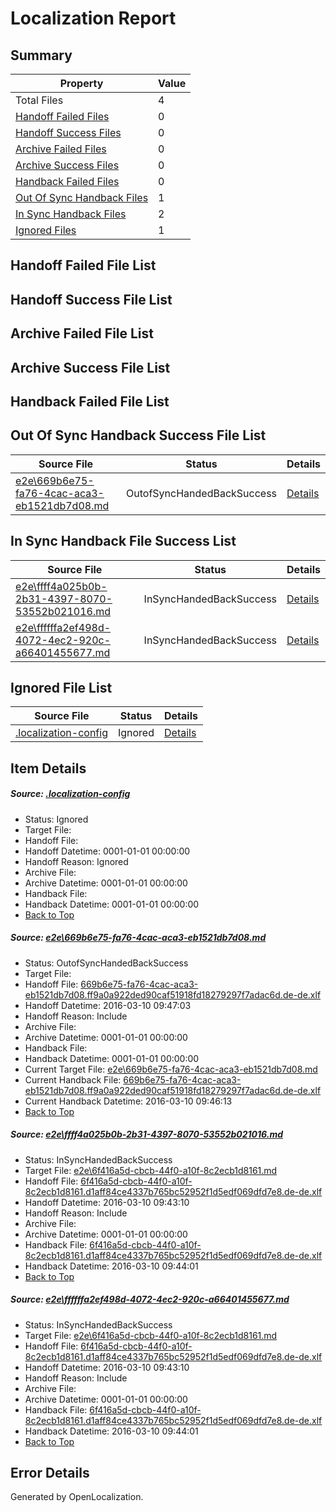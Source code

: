 # <a name='report-top'></a> Localization Report

## Summary
 Property | Value 
 -------- | ----- 
 Total Files | 4
[ Handoff Failed Files ](#handoff-failed-list)| 0
[ Handoff Success Files ](#handoff-success-list)| 0
[ Archive Failed Files ](#archive-failed-list)| 0
[ Archive Success Files ](#archive-success-list)| 0
[ Handback Failed Files ](#handback-failed-list)| 0
[ Out Of Sync Handback Files ](#outofsync-handback-success-list)| 1
[ In Sync Handback Files ](#insync-handback-success-list)| 2
[ Ignored Files ](#ignored-list)| 1

## <a name='handoff-failed-list'></a> Handoff Failed File List

## <a name='handoff-success-list'></a> Handoff Success File List

## <a name='archive-failed-list'></a> Archive Failed File List

## <a name='archive-success-list'></a> Archive Success File List

## <a name='handback-failed-list'></a> Handback Failed File List

## <a name='outofsync-handback-success-list'></a> Out Of Sync Handback Success File List
 Source File | Status | Details 
 ----------- | ------ | ------- 
 [e2e\669b6e75-fa76-4cac-aca3-eb1521db7d08.md](https://github.com/OpenLocalizationTest/oltest/blob/73c5e1106fd500c95235262c7cdc98bef83568b0/e2e/669b6e75-fa76-4cac-aca3-eb1521db7d08.md) | OutofSyncHandedBackSuccess | [Details](#7ff130b39d676629167a430ba3417415424607001)

## <a name='insync-handback-success-list'></a> In Sync Handback File Success List
 Source File | Status | Details 
 ----------- | ------ | ------- 
 [e2e\ffff4a025b0b-2b31-4397-8070-53552b021016.md](https://github.com/OpenLocalizationTest/oltest/blob/73c5e1106fd500c95235262c7cdc98bef83568b0/e2e/ffff4a025b0b-2b31-4397-8070-53552b021016.md) | InSyncHandedBackSuccess | [Details](#8721e70a31c69823fee944ddfc6577dce0d2b1992)
 [e2e\ffffffa2ef498d-4072-4ec2-920c-a66401455677.md](https://github.com/OpenLocalizationTest/oltest/blob/73c5e1106fd500c95235262c7cdc98bef83568b0/e2e/ffffffa2ef498d-4072-4ec2-920c-a66401455677.md) | InSyncHandedBackSuccess | [Details](#8721e70a31c69823fee944ddfc6577dce0d2b1993)

## <a name='ignored-list'></a> Ignored File List
 Source File | Status | Details 
 ----------- | ------ | ------- 
 [.localization-config](https://github.com/OpenLocalizationTest/oltest/blob/73c5e1106fd500c95235262c7cdc98bef83568b0/.localization-config) | Ignored | [Details](#66aca4b1c2f43b14ec41e0e427345df94af1d5e10)

## Item Details
##### <a name='66aca4b1c2f43b14ec41e0e427345df94af1d5e10'></a> Source: [.localization-config](https://github.com/OpenLocalizationTest/oltest/blob/73c5e1106fd500c95235262c7cdc98bef83568b0/.localization-config)
* Status: Ignored
* Target File: 
* Handoff File: 
* Handoff Datetime: 0001-01-01 00:00:00
* Handoff Reason: Ignored
* Archive File: 
* Archive Datetime: 0001-01-01 00:00:00
* Handback File: 
* Handback Datetime: 0001-01-01 00:00:00
* [Back to Top](#report-top)

##### <a name='7ff130b39d676629167a430ba3417415424607001'></a> Source: [e2e\669b6e75-fa76-4cac-aca3-eb1521db7d08.md](https://github.com/OpenLocalizationTest/oltest/blob/73c5e1106fd500c95235262c7cdc98bef83568b0/e2e/669b6e75-fa76-4cac-aca3-eb1521db7d08.md)
* Status: OutofSyncHandedBackSuccess
* Target File: 
* Handoff File: [669b6e75-fa76-4cac-aca3-eb1521db7d08.ff9a0a922ded90caf51918fd18279297f7adac6d.de-de.xlf](https://github.com/OpenLocalizationTestOrg/olhandoff/blob/53aaa79941712ae0a643ee58cab96db34404c2a6/ol-handoff/OpenLocalizationTestOrg/oltest.de-de/xinjiang/ht/669b6e75-fa76-4cac-aca3-eb1521db7d08.ff9a0a922ded90caf51918fd18279297f7adac6d.de-de.xlf)
* Handoff Datetime: 2016-03-10 09:47:03
* Handoff Reason: Include
* Archive File: 
* Archive Datetime: 0001-01-01 00:00:00
* Handback File: 
* Handback Datetime: 0001-01-01 00:00:00
* Current Target File: [e2e\669b6e75-fa76-4cac-aca3-eb1521db7d08.md](https://github.com/OpenLocalizationTestOrg/oltest.de-de/blob/63bfd72c512c7995bc4da58ba129d7a73b364367/e2e/669b6e75-fa76-4cac-aca3-eb1521db7d08.md)
* Current Handback File: [669b6e75-fa76-4cac-aca3-eb1521db7d08.ff9a0a922ded90caf51918fd18279297f7adac6d.de-de.xlf](https://github.com/OpenLocalizationTestOrg/olhandback/blob/dd5ba13541a1e46ce555dd0baa479ebfab1cd428/ol-handback/OpenLocalizationTestOrg/oltest.de-de/xinjiang/ht/669b6e75-fa76-4cac-aca3-eb1521db7d08.ff9a0a922ded90caf51918fd18279297f7adac6d.de-de.xlf)
* Current Handback Datetime: 2016-03-10 09:46:13
* [Back to Top](#report-top)

##### <a name='8721e70a31c69823fee944ddfc6577dce0d2b1992'></a> Source: [e2e\ffff4a025b0b-2b31-4397-8070-53552b021016.md](https://github.com/OpenLocalizationTest/oltest/blob/73c5e1106fd500c95235262c7cdc98bef83568b0/e2e/ffff4a025b0b-2b31-4397-8070-53552b021016.md)
* Status: InSyncHandedBackSuccess
* Target File: [e2e\6f416a5d-cbcb-44f0-a10f-8c2ecb1d8161.md](https://github.com/OpenLocalizationTestOrg/oltest.de-de/blob/787bd555c75f748aa5cfa5346ac59e61cf826dd3/e2e/6f416a5d-cbcb-44f0-a10f-8c2ecb1d8161.md)
* Handoff File: [6f416a5d-cbcb-44f0-a10f-8c2ecb1d8161.d1aff84ce4337b765bc52952f1d5edf069dfd7e8.de-de.xlf](https://github.com/OpenLocalizationTestOrg/olhandoff/blob/d4cecc5f6511e28a046ca83ed03494934a285fec/ol-handoff/OpenLocalizationTestOrg/oltest.de-de/xinjiang/ht/6f416a5d-cbcb-44f0-a10f-8c2ecb1d8161.d1aff84ce4337b765bc52952f1d5edf069dfd7e8.de-de.xlf)
* Handoff Datetime: 2016-03-10 09:43:10
* Handoff Reason: Include
* Archive File: 
* Archive Datetime: 0001-01-01 00:00:00
* Handback File: [6f416a5d-cbcb-44f0-a10f-8c2ecb1d8161.d1aff84ce4337b765bc52952f1d5edf069dfd7e8.de-de.xlf](https://github.com/OpenLocalizationTestOrg/olhandback/blob/c4c0f974ac59f69ed3f543ab92a997e63d279db7/ol-handback/OpenLocalizationTestOrg/oltest.de-de/xinjiang/ht/6f416a5d-cbcb-44f0-a10f-8c2ecb1d8161.d1aff84ce4337b765bc52952f1d5edf069dfd7e8.de-de.xlf)
* Handback Datetime: 2016-03-10 09:44:01
* [Back to Top](#report-top)

##### <a name='8721e70a31c69823fee944ddfc6577dce0d2b1993'></a> Source: [e2e\ffffffa2ef498d-4072-4ec2-920c-a66401455677.md](https://github.com/OpenLocalizationTest/oltest/blob/73c5e1106fd500c95235262c7cdc98bef83568b0/e2e/ffffffa2ef498d-4072-4ec2-920c-a66401455677.md)
* Status: InSyncHandedBackSuccess
* Target File: [e2e\6f416a5d-cbcb-44f0-a10f-8c2ecb1d8161.md](https://github.com/OpenLocalizationTestOrg/oltest.de-de/blob/787bd555c75f748aa5cfa5346ac59e61cf826dd3/e2e/6f416a5d-cbcb-44f0-a10f-8c2ecb1d8161.md)
* Handoff File: [6f416a5d-cbcb-44f0-a10f-8c2ecb1d8161.d1aff84ce4337b765bc52952f1d5edf069dfd7e8.de-de.xlf](https://github.com/OpenLocalizationTestOrg/olhandoff/blob/d4cecc5f6511e28a046ca83ed03494934a285fec/ol-handoff/OpenLocalizationTestOrg/oltest.de-de/xinjiang/ht/6f416a5d-cbcb-44f0-a10f-8c2ecb1d8161.d1aff84ce4337b765bc52952f1d5edf069dfd7e8.de-de.xlf)
* Handoff Datetime: 2016-03-10 09:43:10
* Handoff Reason: Include
* Archive File: 
* Archive Datetime: 0001-01-01 00:00:00
* Handback File: [6f416a5d-cbcb-44f0-a10f-8c2ecb1d8161.d1aff84ce4337b765bc52952f1d5edf069dfd7e8.de-de.xlf](https://github.com/OpenLocalizationTestOrg/olhandback/blob/c4c0f974ac59f69ed3f543ab92a997e63d279db7/ol-handback/OpenLocalizationTestOrg/oltest.de-de/xinjiang/ht/6f416a5d-cbcb-44f0-a10f-8c2ecb1d8161.d1aff84ce4337b765bc52952f1d5edf069dfd7e8.de-de.xlf)
* Handback Datetime: 2016-03-10 09:44:01
* [Back to Top](#report-top)


## Error Details

Generated by OpenLocalization.
